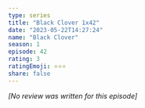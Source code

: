 ```yaml
---
type: series
title: "Black Clover 1x42"
date: "2023-05-22T14:27:24"
name: "Black Clover"
season: 1
episode: 42
rating: 3
ratingEmoji: ⭐️⭐️⭐️
share: false
---
```


*[No review was written for this episode]*
